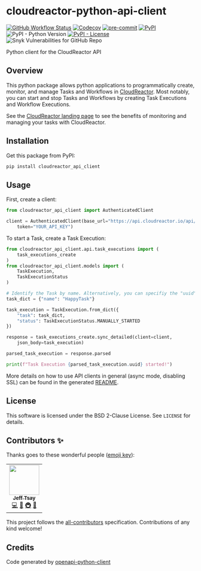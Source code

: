 # cloudreactor-python-api-client

[![GitHub Workflow Status](https://img.shields.io/github/workflow/status/CloudReactor/cloudreactor-python-api-client/CI)](https://github.com/CloudReactor/cloudreactor-python-api-client/actions/workflows/ci.yml)
[![Codecov](https://img.shields.io/codecov/c/github/CloudReactor/cloudreactor-python-api-client)](https://app.codecov.io/github/CloudReactor/cloudreactor-python-api-client)
[![pre-commit](https://img.shields.io/badge/pre--commit-enabled-brightgreen?logo=pre-commit&logoColor=white)](https://github.com/pre-commit/pre-commit)
[![PyPI](https://img.shields.io/pypi/v/cloudreactor-api-client)](https://pypi.org/project/cloudreactor-api-client/)
![PyPI - Python Version](https://img.shields.io/pypi/pyversions/cloudreactor-api-client)
[![PyPI - License](https://img.shields.io/pypi/l/cloudreactor-api-client)](https://opensource.org/licenses/BSD-2-Clause)
![Snyk Vulnerabilities for GitHub Repo](https://img.shields.io/snyk/vulnerabilities/github/CloudReactor/cloudreactor-python-api-client)


Python client for the CloudReactor API

## Overview

This python package allows python applications to programmatically
create, monitor, and manage Tasks and Workflows in
[CloudReactor](https://cloudreactor.io/). Most
notably, you can start and stop Tasks and Workflows by creating Task
Executions and Workflow Executions.

See the [CloudReactor landing page](https://www.cloudreactor.io/) to see the
benefits of monitoring and managing your tasks with CloudReactor.

## Installation

Get this package from PyPI:

```bash
pip install cloudreactor_api_client
```

## Usage

First, create a client:

```python
from cloudreactor_api_client import AuthenticatedClient

client = AuthenticatedClient(base_url="https://api.cloudreactor.io/api/v1",
    token="YOUR_API_KEY")

```

To start a Task, create a Task Execution:

```python
from cloudreactor_api_client.api.task_executions import (
    task_executions_create
)
from cloudreactor_api_client.models import (
    TaskExecution,
    TaskExecutionStatus
)

# Identify the Task by name. Alternatively, you can specifiy the "uuid".
task_dict = {"name": "HappyTask"}

task_execution = TaskExecution.from_dict({
    "task": task_dict,
    "status": TaskExecutionStatus.MANUALLY_STARTED
})

response = task_executions_create.sync_detailed(client=client,
    json_body=task_execution)

parsed_task_execution = response.parsed

print(f"Task Execution {parsed_task_execution.uuid} started!")

```

More details on how to use API clients in general (async mode, disabling SSL)
can be found in the generated [README](https://github.com/CloudReactor/cloudreactor-python-api-client/blob/master/cloudreactor-api-client/README-generated.md).


## License

This software is licensed under the BSD 2-Clause License.
See `LICENSE` for details.

## Contributors ✨

Thanks goes to these wonderful people ([emoji key](https://allcontributors.org/docs/en/emoji-key)):

<!-- ALL-CONTRIBUTORS-LIST:START - Do not remove or modify this section -->
<!-- prettier-ignore-start -->
<!-- markdownlint-disable -->
<table>
  <tr>
    <td align="center"><a href="https://github.com/jtsay362"><img src="https://avatars0.githubusercontent.com/u/1079646?s=460&v=4?s=80" width="80px;" alt=""/><br /><sub><b>Jeff Tsay</b></sub></a><br /><a href="https://github.com/CloudReactor/cloudreactor-api-client/commits?author=jtsay362" title="Code">💻</a> <a href="https://github.com/CloudReactor/cloudreactor-procwrapper/commits?author=jtsay362" title="Documentation">📖</a> <a href="#infra-jtsay362" title="Infrastructure (Hosting, Build-Tools, etc)">🚇</a> <a href="#maintenance-jtsay362" title="Maintenance">🚧</a></td>
  </tr>
</table>

<!-- markdownlint-restore -->
<!-- prettier-ignore-end -->

<!-- ALL-CONTRIBUTORS-LIST:END -->

This project follows the [all-contributors](https://github.com/all-contributors/all-contributors) specification. Contributions of any kind welcome!

## Credits

Code generated by [openapi-python-client](https://github.com/openapi-generators/openapi-python-client)
